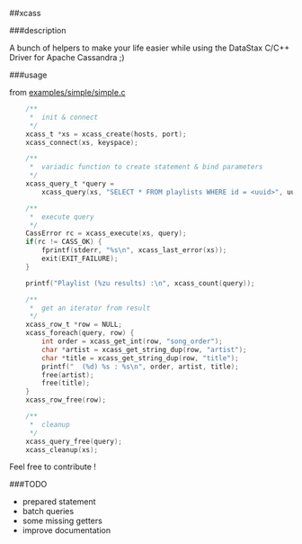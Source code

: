##xcass

###description

A bunch of helpers to make your life easier while using the DataStax C/C++ Driver for Apache Cassandra ;)

###usage

from [examples/simple/simple.c](examples/simple/simple.c)

```C
	/**
	 *	init & connect
	 */
	xcass_t *xs = xcass_create(hosts, port);
	xcass_connect(xs, keyspace);

	/**
	 *	variadic function to create statement & bind parameters
	 */
	xcass_query_t *query =
		xcass_query(xs, "SELECT * FROM playlists WHERE id = <uuid>", uuid);

	/**
	 *	execute query
	 */
	CassError rc = xcass_execute(xs, query);
	if(rc != CASS_OK) {
		fprintf(stderr, "%s\n", xcass_last_error(xs));
		exit(EXIT_FAILURE);
	}

	printf("Playlist (%zu results) :\n", xcass_count(query));

	/**
	 *	get an iterator from result 
	 */
	xcass_row_t *row = NULL;
	xcass_foreach(query, row) {
		int order = xcass_get_int(row, "song_order");
		char *artist = xcass_get_string_dup(row, "artist");
		char *title = xcass_get_string_dup(row, "title");
		printf("  (%d) %s : %s\n", order, artist, title);
		free(artist);
		free(title);
	}
	xcass_row_free(row);

	/**
	 *	cleanup
	 */
	xcass_query_free(query);
	xcass_cleanup(xs);
```

Feel free to contribute !


###TODO

*	prepared statement
*	batch queries
*	some missing getters
*	improve documentation

